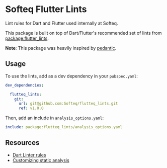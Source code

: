 # Softeq Flutter Lints

Lint rules for Dart and Flutter used internally at Softeq.

This package is built on top of Dart/Flutter's recommended set of lints from [package:flutter_lints](https://pub.dev/packages/flutter_lints).

**Note**: This package was heavily inspired by [pedantic](https://github.com/dart-lang/pedantic).

## Usage

To use the lints, add as a dev dependency in your `pubspec.yaml`:

```yaml
dev_dependencies:

  flutteq_lints:
    git:
      url: git@github.com:Softeq/flutteq_lints.git
      ref: v1.0.0
```

Then, add an include in `analysis_options.yaml`:

```yaml
include: package:flutteq_lints/analysis_options.yaml
```

## Resources

- [Dart Linter rules](https://dart.dev/tools/linter-rules)
- [Customizing static analysis](https://dart.dev/tools/analysis)
